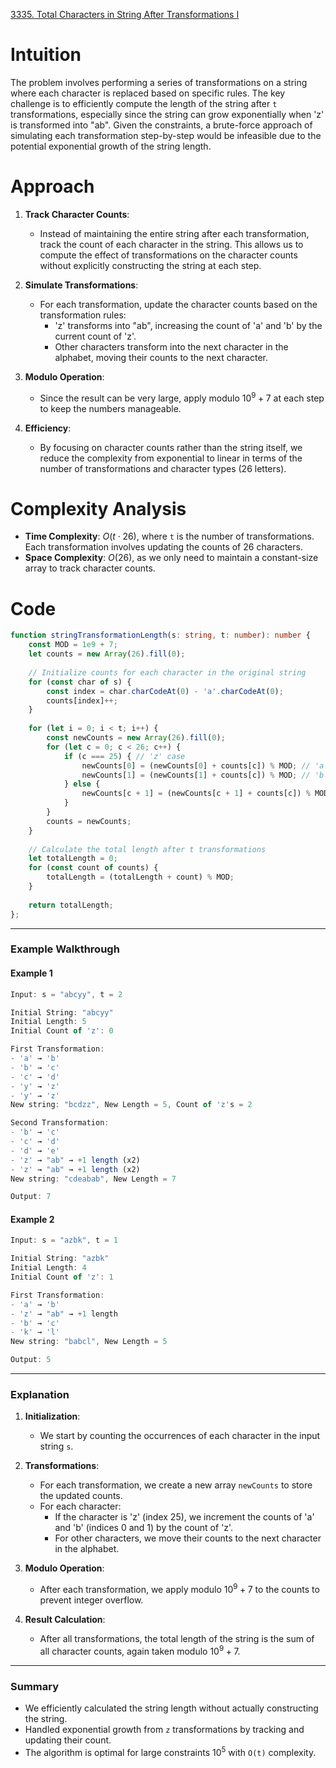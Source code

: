 [3335. Total Characters in String After Transformations I](https://leetcode.com/problems/total-characters-in-string-after-transformations-i/)

# Intuition

The problem involves performing a series of transformations on a string where each character is replaced based on specific rules. The key challenge is to efficiently compute the length of the string after `t` transformations, especially since the string can grow exponentially when 'z' is transformed into "ab". Given the constraints, a brute-force approach of simulating each transformation step-by-step would be infeasible due to the potential exponential growth of the string length.

# Approach
1. **Track Character Counts**:
   - Instead of maintaining the entire string after each transformation, track the count of each character in the string. This allows us to compute the effect of transformations on the character counts without explicitly constructing the string at each step.

2. **Simulate Transformations**:
   - For each transformation, update the character counts based on the transformation rules:
     - 'z' transforms into "ab", increasing the count of 'a' and 'b' by the current count of 'z'.
     - Other characters transform into the next character in the alphabet, moving their counts to the next character.

3. **Modulo Operation**:
   - Since the result can be very large, apply modulo $10^9 + 7$ at each step to keep the numbers manageable.

4. **Efficiency**:
   - By focusing on character counts rather than the string itself, we reduce the complexity from exponential to linear in terms of the number of transformations and character types (26 letters).

# Complexity Analysis
- **Time Complexity**: $O(t \cdot 26)$, where `t` is the number of transformations. Each transformation involves updating the counts of 26 characters.
- **Space Complexity**: $O(26)$, as we only need to maintain a constant-size array to track character counts.

# Code

```typescript
function stringTransformationLength(s: string, t: number): number {
    const MOD = 1e9 + 7;
    let counts = new Array(26).fill(0);
    
    // Initialize counts for each character in the original string
    for (const char of s) {
        const index = char.charCodeAt(0) - 'a'.charCodeAt(0);
        counts[index]++;
    }
    
    for (let i = 0; i < t; i++) {
        const newCounts = new Array(26).fill(0);
        for (let c = 0; c < 26; c++) {
            if (c === 25) { // 'z' case
                newCounts[0] = (newCounts[0] + counts[c]) % MOD; // 'a'
                newCounts[1] = (newCounts[1] + counts[c]) % MOD; // 'b'
            } else {
                newCounts[c + 1] = (newCounts[c + 1] + counts[c]) % MOD;
            }
        }
        counts = newCounts;
    }
    
    // Calculate the total length after t transformations
    let totalLength = 0;
    for (const count of counts) {
        totalLength = (totalLength + count) % MOD;
    }
    
    return totalLength;
};

```

---

### **Example Walkthrough**
#### **Example 1**
```ts
Input: s = "abcyy", t = 2

Initial String: "abcyy"
Initial Length: 5
Initial Count of 'z': 0

First Transformation:
- 'a' → 'b'
- 'b' → 'c'
- 'c' → 'd'
- 'y' → 'z'
- 'y' → 'z'
New string: "bcdzz", New Length = 5, Count of 'z's = 2

Second Transformation:
- 'b' → 'c'
- 'c' → 'd'
- 'd' → 'e'
- 'z' → "ab" → +1 length (x2)
- 'z' → "ab" → +1 length (x2)
New string: "cdeabab", New Length = 7

Output: 7
```

#### **Example 2**
```ts
Input: s = "azbk", t = 1

Initial String: "azbk"
Initial Length: 4
Initial Count of 'z': 1

First Transformation:
- 'a' → 'b'
- 'z' → "ab" → +1 length
- 'b' → 'c'
- 'k' → 'l'
New string: "babcl", New Length = 5

Output: 5
```

---
### **Explanation**
1. **Initialization**:
   - We start by counting the occurrences of each character in the input string `s`.

2. **Transformations**:
   - For each transformation, we create a new array `newCounts` to store the updated counts.
   - For each character:
     - If the character is 'z' (index 25), we increment the counts of 'a' and 'b' (indices 0 and 1) by the count of 'z'.
     - For other characters, we move their counts to the next character in the alphabet.

3. **Modulo Operation**:
   - After each transformation, we apply modulo $10^9 + 7$ to the counts to prevent integer overflow.

4. **Result Calculation**:
   - After all transformations, the total length of the string is the sum of all character counts, again taken modulo $10^9 + 7$.

---
### **Summary**
- We efficiently calculated the string length without actually constructing the string.
- Handled exponential growth from `z` transformations by tracking and updating their count.
- The algorithm is optimal for large constraints $10^5$ with `O(t)` complexity.
